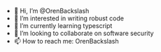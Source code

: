 - 👋 Hi, I’m @OrenBackslash
- 👀 I’m interested in writing robust code
- 🌱 I’m currently learning typescript
- 💞️ I’m looking to collaborate on software security
- 📫 How to reach me: OrenBackslash

<!---
OrenBackslash/OrenBackslash is a ✨ special ✨ repository because its `README.md` (this file) appears on your GitHub profile.
You can click the Preview link to take a look at your changes.
--->
